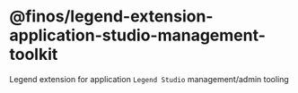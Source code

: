 # @finos/legend-extension-application-studio-management-toolkit

Legend extension for application `Legend Studio` management/admin tooling
